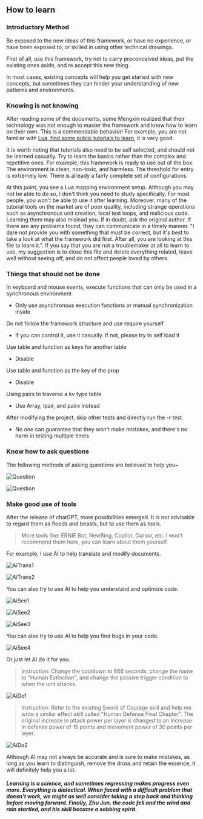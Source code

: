 ## How to learn

### Introductory Method

Be exposed to the new ideas of this framework, or have no experience, or have been exposed to, or skilled in using other technical drawings.

First of all, use this framework, try not to carry preconceived ideas, put the existing ones aside, and re accept this new thing.

In most cases, existing concepts will help you get started with new concepts, but sometimes they can hinder your understanding of new patterns and environments.

### Knowing is not knowing

After reading some of the documents, some Mengxin realized that their technology was not enough to master the framework and knew how to learn on their own. This is a commendable behavior! For example, you are not familiar with [Lua, find some public tutorials to learn](https://www.runoob.com/lua/lua-tutorial.html), it is very good.

It is worth noting that tutorials also need to be self selected, and should not be learned casually. Try to learn the basics rather than the complex and repetitive ones. For example, this framework is ready to use out of the box. The environment is clean, non-toxic, and harmless. The threshold for entry is extremely low. There is already a fairly complete set of configurations.

At this point, you see a Lua mapping environment setup. Although you may not be able to do so, I don't think you need to study specifically. For most people, you won't be able to use it after learning. Moreover, many of the tutorial tools on the market are of poor quality, including strange operations such as asynchronous unit creation, local test loops, and malicious code. Learning them may also mislead you. If in doubt, ask the original author. If there are any problems found, they can communicate in a timely manner. "I dare not provide you with something that must be correct, but it's best to take a look at what the framework did first. After all, you are looking at this file to learn it.". If you say that you are not a troublemaker at all to learn to use, my suggestion is to close this file and delete everything related, leave well without seeing off, and do not affect people loved by others.

### Things that should not be done

In keyboard and mouse events, execute functions that can only be used in a synchronous environment

* Only use asynchronous execution functions or manual synchronization inside
  
Do not follow the framework structure and use require yourself

* If you can control it, use it casually. If not, please try to self load it
  
Use table and function as keys for another table

* Disable
  
Use table and function as the key of the prop

* Disable
  
Using pairs to traverse a kv type table

* Use Array, ipair, and pairx instead
  
After modifying the project, skip other tests and directly run the -r test

* No one can guarantee that they won't make mistakes, and there's no harm in testing multiple times

### Know how to ask questions

The following methods of asking questions are believed to help you~

![Question](https://gitlab.com/h-document/lik/-/raw/main/assets/question1.png)

![Question](https://gitlab.com/h-document/lik/-/raw/main/assets/question2.png)

### Make good use of tools

After the release of chatGPT, more possibilities emerged. It is not advisable to regard them as floods and beasts, but to use them as tools.

> More tools like: ERNIE Bot, NewBing, Copilot, Cursor, etc. I won't recommend them here, you can learn about them yourself.

For example, I use AI to help translate and modify documents.

![AiTrans1](https://gitlab.com/h-document/lik/-/raw/main/assets/aiTrans1.png)

![AiTrans2](https://gitlab.com/h-document/lik/-/raw/main/assets/aiTrans2.png)

You can also try to use AI to help you understand and optimize code.

![AiSee1](https://gitlab.com/h-document/lik/-/raw/main/assets/aiSee1.png)

![AiSee2](https://gitlab.com/h-document/lik/-/raw/main/assets/aiSee2.png)

![AiSee3](https://gitlab.com/h-document/lik/-/raw/main/assets/aiSee3.png)

You can also try to use AI to help you find bugs in your code.

![AiSee4](https://gitlab.com/h-document/lik/-/raw/main/assets/aiSee4.png)

Or just let AI do it for you.

> Instruction: Change the cooldown to 666 seconds, change the name to "Human Extinction", and change the passive trigger condition to when the unit attacks.

![AiDo1](https://gitlab.com/h-document/lik/-/raw/main/assets/aiDo1.png)

> Instruction: Refer to the existing Sword of Courage skill and help me write a similar effect skill called "Human Defense Final Chapter". The original increase in attack power per layer is changed to an increase in defense power of 15 points and movement power of 30 points per layer.

![AiDo2](https://gitlab.com/h-document/lik/-/raw/main/assets/aiDo2.png)

Although AI may not always be accurate and is sure to make mistakes, as long as you learn to distinguish, remove the dross and retain the essence, it will definitely help you a lot.

##### Learning is a science, and sometimes regressing makes progress even more. Everything is dialectical. When faced with a difficult problem that doesn't work, we might as well consider taking a step back and thinking before moving forward. Finally, Zhu Jun, the code fell and the wind and rain startled, and his skill became a sobbing spirit.
